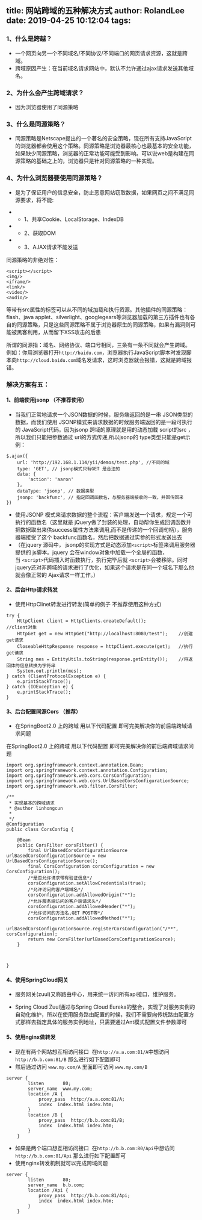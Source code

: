 title: 网站跨域的五种解决方式
author: RolandLee
date: 2019-04-25 10:12:04
tags:
---


### 1、什么是跨越？

- 一个网页向另一个不同域名/不同协议/不同端口的网页请求资源，这就是跨域。
- 跨域原因产生：在当前域名请求网站中，默认不允许通过ajax请求发送其他域名。

### 2、为什么会产生跨域请求？

- 因为浏览器使用了同源策略

### 3、什么是同源策略？

- 同源策略是Netscape提出的一个著名的安全策略，现在所有支持JavaScript的浏览器都会使用这个策略。同源策略是浏览器最核心也最基本的安全功能，如果缺少同源策略，浏览器的正常功能可能受到影响。可以说web是构建在同源策略的基础之上的，浏览器只是针对同源策略的一种实现。

<!--more-->
### 4、为什么浏览器要使用同源策略？
- 是为了保证用户的信息安全，防止恶意网站窃取数据，如果网页之间不满足同源要求，将不能:

- - 1、共享Cookie、LocalStorage、IndexDB
- - 2、获取DOM
- - 3、AJAX请求不能发送

同源策略的非绝对性：

```
<script></script>
<img/>
<iframe/>
<link/>
<video/>
<audio/>
```

等带有src属性的标签可以从不同的域加载和执行资源。其他插件的同源策略：flash、java applet、silverlight、googlegears等浏览器加载的第三方插件也有各自的同源策略，只是这些同源策略不属于浏览器原生的同源策略，如果有漏洞则可能被黑客利用，从而留下XSS攻击的后患


所谓的同源指：域名、网络协议、端口号相同，三条有一条不同就会产生跨域。 例如：你用浏览器打开`http://baidu.com`，浏览器执行JavaScript脚本时发现脚本向`http://cloud.baidu.com`域名发请求，这时浏览器就会报错，这就是跨域报错。

### 解决方案有五：
#### 1、前端使用jsonp （不推荐使用）

- 当我们正常地请求一个JSON数据的时候，服务端返回的是一串 JSON类型的数据，而我们使用 JSONP模式来请求数据的时候服务端返回的是一段可执行的 JavaScript代码。因为jsonp 跨域的原理就是用的动态加载 script的src ，所以我们只能把参数通过 url的方式传递,所以jsonp的 type类型只能是get示例：
```
$.ajax({
    url: 'http://192.168.1.114/yii/demos/test.php', //不同的域
    type: 'GET', // jsonp模式只有GET 是合法的
    data: {
        'action': 'aaron'
    },
    dataType: 'jsonp', // 数据类型
    jsonp: 'backfunc', // 指定回调函数名，与服务器端接收的一致，并回传回来
})
```

- 使用JSONP 模式来请求数据的整个流程：客户端发送一个请求，规定一个可执行的函数名（这里就是 jQuery做了封装的处理，自动帮你生成回调函数并把数据取出来供success属性方法来调用,而不是传递的一个回调句柄），服务器端接受了这个 backfunc函数名，然后把数据通过实参的形式发送出去
 
- （在jquery 源码中， jsonp的实现方式是动态添加`<script>`标签来调用服务器提供的 js脚本。jquery 会在window对象中加载一个全局的函数，当 `<script>`代码插入时函数执行，执行完毕后就 `<script>`会被移除。同时jquery还对非跨域的请求进行了优化，如果这个请求是在同一个域名下那么他就会像正常的 Ajax请求一样工作。）

#### 2、后台Http请求转发

- 使用HttpClinet转发进行转发(简单的例子 不推荐使用这种方式)

```
try {
    HttpClient client = HttpClients.createDefault();            //client对象
    HttpGet get = new HttpGet("http://localhost:8080/test");    //创建get请求
    CloseableHttpResponse response = httpClient.execute(get);   //执行get请求
    String mes = EntityUtils.toString(response.getEntity());    //将返回体的信息转换为字符串
    System.out.println(mes);
} catch (ClientProtocolException e) {
    e.printStackTrace();
} catch (IOException e) {
    e.printStackTrace();
}
```

#### 3、后台配置同源Cors （推荐）

- 在SpringBoot2.0 上的跨域 用以下代码配置 即可完美解决你的前后端跨域请求问题

在SpringBoot2.0 上的跨域 用以下代码配置 即可完美解决你的前后端跨域请求问题


```
import org.springframework.context.annotation.Bean;
import org.springframework.context.annotation.Configuration;
import org.springframework.web.cors.CorsConfiguration;
import org.springframework.web.cors.UrlBasedCorsConfigurationSource;
import org.springframework.web.filter.CorsFilter;

/**
 * 实现基本的跨域请求
 * @author linhongcun
 *
 */
@Configuration
public class CorsConfig {

    @Bean
    public CorsFilter corsFilter() {
        final UrlBasedCorsConfigurationSource urlBasedCorsConfigurationSource = new UrlBasedCorsConfigurationSource();
        final CorsConfiguration corsConfiguration = new CorsConfiguration();
        /*是否允许请求带有验证信息*/
        corsConfiguration.setAllowCredentials(true);
        /*允许访问的客户端域名*/
        corsConfiguration.addAllowedOrigin("*");
        /*允许服务端访问的客户端请求头*/
        corsConfiguration.addAllowedHeader("*");
        /*允许访问的方法名,GET POST等*/
        corsConfiguration.addAllowedMethod("*");
        urlBasedCorsConfigurationSource.registerCorsConfiguration("/**", corsConfiguration);
        return new CorsFilter(urlBasedCorsConfigurationSource);
    }



}
```

#### 4、使用SpringCloud网关

- 服务网关(zuul)又称路由中心，用来统一访问所有api接口，维护服务。

- Spring Cloud Zuul通过与Spring Cloud Eureka的整合，实现了对服务实例的自动化维护，所以在使用服务路由配置的时候，我们不需要向传统路由配置方式那样去指定具体的服务实例地址，只需要通过Ant模式配置文件参数即可



#### 5、使用nginx做转发

- 现在有两个网站想互相访问接口  在`http://a.a.com:81/A`中想访问 `http://b.b.com:81/B` 那么进行如下配置即可
- 然后通过访问  `www.my.com/A` 里面即可访问  `www.my.com/B`
```
server {
        listen       80;
        server_name  www.my.com;
        location /A {
		    proxy_pass  http://a.a.com:81/A;
			index  index.html index.htm;
        }
		location /B {
		    proxy_pass  http://b.b.com:81/B;
			index  index.html index.htm;
        }
    }
```
- 如果是两个端口想互相访问接口  在`http://b.b.com:80/Api`中想访问 `http://b.b.com:81/Api` 那么进行如下配置即可
- 使用nginx转发机制就可以完成跨域问题
```
server {
        listen       80;
        server_name  b.b.com;
        location /Api {
		    proxy_pass  http://b.b.com:81/Api;
			index  index.html index.htm;
        }
    }
```
